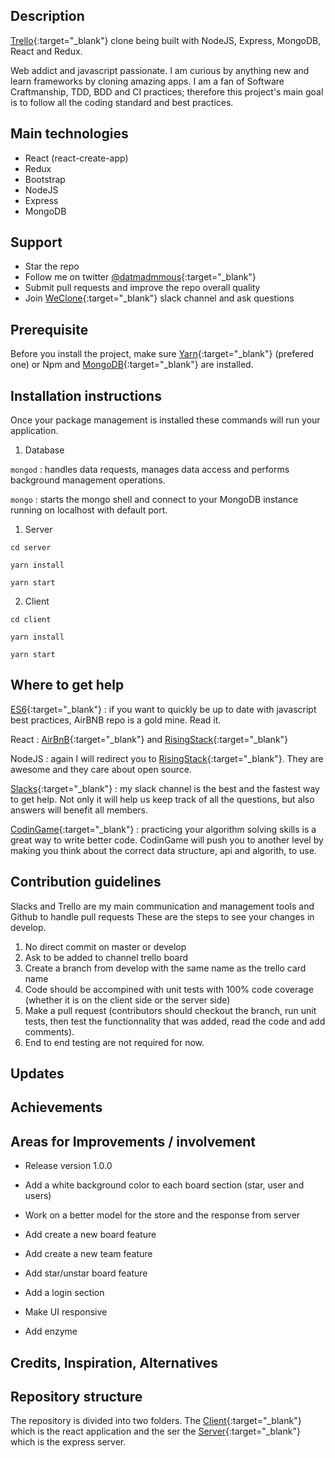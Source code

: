 ## Description

[Trello](http://trello.com){:target="_blank"} clone being built with NodeJS, Express, MongoDB, React and Redux.

Web addict and javascript passionate. I am curious by anything new and learn frameworks by cloning amazing apps.
I am a fan of Software Craftmanship, TDD, BDD and CI practices; therefore this project's main goal is to follow 
all the coding standard and best practices.

## Main technologies

* React (react-create-app)
* Redux
* Bootstrap
* NodeJS
* Express
* MongoDB

## Support

* Star the repo
* Follow me on twitter [@datmadmmous](https://twitter.com/datmadmous){:target="_blank"}
* Submit pull requests and improve the repo overall quality
* Join [WeClone](https://weclone.slack.com/messages){:target="_blank"} slack channel and ask questions 

## Prerequisite

Before you install the project, make sure [Yarn](https://yarnpkg.com/en/docs/install){:target="_blank"} (prefered one) or Npm 
and [MongoDB](https://docs.mongodb.com/v3.2/administration/install-community/){:target="_blank"} are installed.

## Installation instructions

Once your package management is installed these commands will run your application.

1. Database

  `mongod` : handles data requests, manages data access and performs background management operations.
  
  `mongo` : starts the mongo shell and connect to your MongoDB instance running on localhost with default port.
  
1. Server
  
  `cd server`
  
  `yarn install`
  
  `yarn start`

2. Client

  `cd client`
  
  `yarn install` 
  
  `yarn start`

## Where to get help

[ES6](https://github.com/airbnb/javascript){:target="_blank"} : if you want to quickly be up to date with javascript best practices, 
AirBNB repo is a gold mine. Read it.

React : [AirBnB](https://github.com/airbnb/javascript/tree/master/react){:target="_blank"} and 
[RisingStack](https://blog.risingstack.com/react-js-best-practices-for-2016/){:target="_blank"}

NodeJS : again I will redirect you to [RisingStack](https://blog.risingstack.com/node-js-best-practices/){:target="_blank"}.
They are awesome and they care about open source.

[Slacks](https://weclone.slack.com/messages/trello/){:target="_blank"} : my slack channel is the best and the fastest way to get help. Not only it will help us keep track of all
the questions, but also answers will benefit all members.

[CodinGame](https://www.codingame.com/home){:target="_blank"} : practicing your algorithm solving skills is a great way to write better code. CodinGame will push you 
to another level by making you think about the correct data structure, api and algorith, to use.

## Contribution guidelines

Slacks and Trello are my main communication and management tools and Github to handle pull requests
These are the steps to see your changes in develop.

1. No direct commit on master or develop
2. Ask to be added to channel trello board
3. Create a branch from develop with the same name as the trello card name
4. Code should be accompined with unit tests with 100% code coverage (whether it is on the client side or the server side)
5. Make a pull request (contributors should checkout the branch, run unit tests, then test the functionnality that was added, read the code and add comments).
6. End to end testing are not required for now.

## Updates

## Achievements

## Areas for Improvements / involvement

* Release version 1.0.0

* Add a white background color to each board section (star, user and users)
* Work on a better model for the store and the response from server
* Add create a new board feature
* Add create a new team feature
* Add star/unstar board feature
* Add a login section
* Make UI responsive
* Add enzyme

## Credits, Inspiration, Alternatives

## Repository structure

The repository is divided into two folders. The [Client](https://github.com/Madmous/Trello-Clone/blob/develop/client/){:target="_blank"} which is the react application and the ser 
the [Server](https://github.com/Madmous/Trello-Clone/blob/develop/server/){:target="_blank"} which is the express server.

